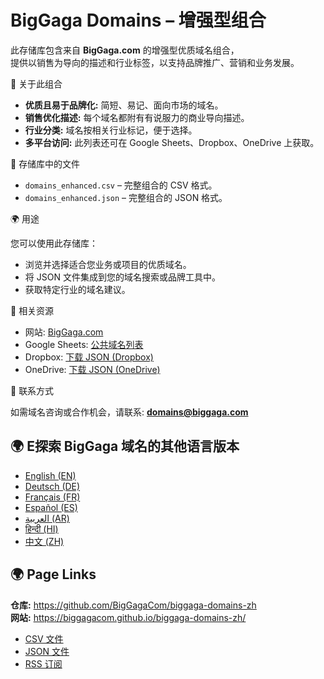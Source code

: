# BigGaga Domains – 增强型组合

此存储库包含来自 **BigGaga.com** 的增强型优质域名组合，  
提供以销售为导向的描述和行业标签，以支持品牌推广、营销和业务发展。  

📌 关于此组合

- **优质且易于品牌化:** 简短、易记、面向市场的域名。  
- **销售优化描述:** 每个域名都附有有说服力的商业导向描述。  
- **行业分类:** 域名按相关行业标记，便于选择。  
- **多平台访问:** 此列表还可在 Google Sheets、Dropbox、OneDrive 上获取。  

📂 存储库中的文件

- `domains_enhanced.csv` – 完整组合的 CSV 格式。  
- `domains_enhanced.json` – 完整组合的 JSON 格式。  

🌍 用途

您可以使用此存储库：  

- 浏览并选择适合您业务或项目的优质域名。  
- 将 JSON 文件集成到您的域名搜索或品牌工具中。  
- 获取特定行业的域名建议。  

🔗 相关资源

- 网站: [BigGaga.com](https://biggaga.com)  
- Google Sheets: [公共域名列表](https://docs.google.com/spreadsheets/d/1SAK2RPnu_YZquXew9imD6yfAxBWyYn6dXFkrammqxrc/edit?usp=sharing)  
- Dropbox: [下载 JSON (Dropbox)](https://www.dropbox.com/scl/fi/32pbyfjusrl9uw811828d/domains_zh.json?rlkey=w1jwef06yx1qtswk6yzxy932o&st=ic7hpo54&dl=0)  
- OneDrive: [下载 JSON (OneDrive)](https://1drv.ms/u/c/c6c0dcda53e2941a/Ef6m--t7fYRKocYydG5lSNsBz9kYeThh9q5QgXmHSrJjkA?download=1)  

📧 联系方式

如需域名咨询或合作机会，请联系: **domains@biggaga.com**

## 🌍 E探索 BigGaga 域名的其他语言版本

- [English (EN)](https://github.com/BigGagaCom/biggaga-domains-en)
- [Deutsch (DE)](https://github.com/BigGagaCom/biggaga-domains-de)
- [Français (FR)](https://github.com/BigGagaCom/biggaga-domains-fr)
- [Español (ES)](https://github.com/BigGagaCom/biggaga-domains-es)
- [العربية (AR)](https://github.com/BigGagaCom/biggaga-domains-ar)
- [हिन्दी (HI)](https://github.com/BigGagaCom/biggaga-domains-hi)
- [中文 (ZH)](https://github.com/BigGagaCom/biggaga-domains-zh)


## 🌍 Page Links

**仓库:** https://github.com/BigGagaCom/biggaga-domains-zh  
**网站:** https://biggagacom.github.io/biggaga-domains-zh/  

- [CSV 文件](https://biggagacom.github.io/biggaga-domains-zh/domains_zh.csv)  
- [JSON 文件](https://biggagacom.github.io/biggaga-domains-zh/domains_zh.json)  
- [RSS 订阅](https://biggagacom.github.io/biggaga-domains-zh/biggaga-domains-full-zh.rss.xml)  
